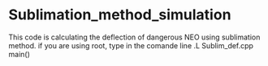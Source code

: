 # Sublimation_method_simulation
This code is calculating the deflection of dangerous NEO using sublimation method. 
if you are using root, type in the comande line 
.L Sublim_def.cpp
main()
